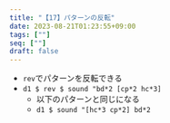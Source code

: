 ```yaml
---
title: "【17】パターンの反転"
date: 2023-08-21T01:23:55+09:00
tags: [""]
seq: [""]
draft: false
---
```


- `rev`でパターンを反転できる
- `d1 $ rev $ sound "bd*2 [cp*2 hc*3]`
  - 以下のパターンと同じになる
  - `d1 $ sound "[hc*3 cp*2] bd*2`